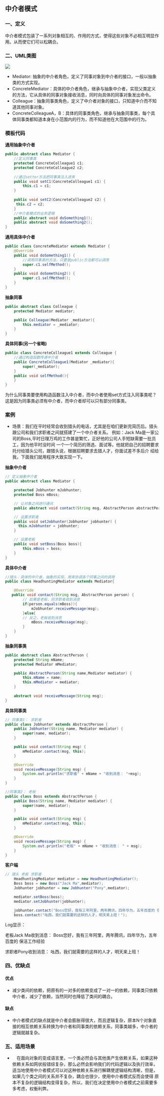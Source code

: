 ## 中介者模式
### 一、定义
中介者模式包装了一系列对象相互的、作用的方式，使得这些对象不必相互明显作用。从而使它们可以松耦合。

### 二、UML类图

![](https://github.com/qiaoyhh/DesignPatternsEexample/blob/master/app/src/main/res/mipmap-xhdpi/mediator_uml.png)

- Mediator: 抽象的中介者角色，定义了同事对象到中介者的接口，一般以抽象类的方式实现。
- ConcreteMediator：具体的中介者角色，继承与抽象中介者，实现父类定义的方法，它从具体的同事对象接收消息，同时向具体的同事对象发出命令。
- Colleague：抽象同事类角色，定义了中介者对象的接口，只知道中介而不知道其他同事对象。
- ConcreteColleagueA，B：具体的同事类角色，继承与抽象同事类，每个具体同事类都知道本身在小范围内的行为，而不知道他在大范围中的行为。

### 模板代码
**通用抽象中介者**
```java
public abstract class Mediator {
    //定义同事类
    protected ConcreteColleague1 c1;
    protected ConcreteColleague2 c2;
    
    //通过setter方法把同事类注入进来
    public void setC1(ConcreteColleague1 c1) {
        this.c1 = c1;
    }
    
    public void setC2(ConcreteColleague2 c2) {
     this.c2 = c2;
    }
    //中介者模式的业务逻辑
    public abstract void doSomething1();
    public abstract void doSomething2();
}
```
**通用具体中介者**
```java
public class ConcreteMediator extends Mediator {
    @Override
    public void doSomething1() {
        //调用同事类的方法，只要是public方法都可以调用
        super.c1.selfMethod();
    }
    public void doSomething2() {
        super.c1.selfMethod();
    }
}
```
**抽象同事**
```java
public abstract class Colleague {
    protected Mediator mediator;

    public Colleague(Mediator _mediator){
        this.mediator = _mediator;
    }
}
```
**具体同事(另一个省略)**
```java
public class ConcreteColleague1 extends Colleague {
    //通过构造函数传递中介者
    public ConcreteColleague1(Mediator _mediator){
        super(_mediator);
    }
    public void selfMethod(){
    }  
}
```
为什么同事类要使用构造函数注入中介者，而中介者使用set方式注入同事类呢？这是因为同事类必须有中介者，而中介者却可以只有部分同事类。

### 案例
- 场景：我们在平时经常会收到猎头的电话，尤其是在咱们更新完简历后。猎头跟公司和我们求职者之间就搭建了一个中介者关系。
       例如：Jack Ma是一家公司的Boss,平时日理万鸡的工作甚是繁忙，正好他的公司人手短缺需要一批员工，因为他平时没时间
       一个一个简历的筛选、面试等。他就把自己的招聘要求托付给猎头公司，跟猎头说，根据招聘要求去猎人才，你面试差不多后介
       绍给我，下面我们就用程序大致实现一下。
 
**抽象中介者**
```java
// 定义抽象中介者
public abstract class Mediator {

    protected Jobhunter mJobhunter;
    protected Boss mBoss;

    // 让对象之间进行通讯
    public abstract void contact(String msg, AbstractPerson abstractPerson);

    // 设置求职者
    public void setJobhunter(Jobhunter jobhunter) {
      this.mJobhunter = jobhunter;
    }

    // 设置老板
    public void setBoss(Boss boss){
        this.mBoss = boss;
    }
}
```
**具体中介者**
```java
//猎头：具体的中介者，抽象的实现，用来协调各个同事之间的调用
public class HeadhuntingMediator extends Mediator{

    @Override
   public void contact(String msg, AbstractPerson person) {
        // 如果是老板，则求职者收到消息
        if(person.equals(mBoss)){
            mJobhunter.receiveMessage(msg);
        }else{
        // 反之，老板收到消息
            mBoss.receiveMessage(msg);
        }
    }
}
```
**抽象同事类**
```java
public abstract class AbstractPerson {
    protected String mName;
    protected Mediator mMediator;

    public AbstractPerson(String name,Mediator mediator) {
        this.mName = name;
        this.mMediator = mediator;
    }
    
    abstract void receiveMessage(String msg);
}

```
**具体同事类**
```java
// 同事类1： 求职者
public class Jobhunter extends AbstractPerson {
    public Jobhunter(String name, Mediator mediator) {
        super(name, mediator);
    }

    public void contact(String msg) {
        mMediator.contact(msg, this);
    }

    @Override
    void receiveMessage(String msg) {
        System.out.println("求职者" + mName + "收到消息： "+msg);
    }
}

//同事类2： 老板
public class Boss extends AbstractPerson {
    public Boss(String name, Mediator mediator) {
        super(name, mediator);
    }

    public void contact(String msg) {
        mMediator.contact(msg, this);
    }

    @Override
    void receiveMessage(String msg) {
        System.out.println("老板" + mName + "收到消息： " + msg);
    }
}
```

**客户端**
```java
// 猎头 老板 求职者
    HeadhuntingMediator mediator = new HeadhuntingMediator();
    Boss boss = new Boss("Jack Ma",mediator);
    Jobhunter jobhunter = new Jobhunter("Pony",mediator);

    mediator.setBoss(boss);
    mediator.setJobhunter(jobhunter);

    jobhunter.contact("Boss您好，我有三年阿里，两年腾讯，四年华为，五年百度的 保洁工作经验");
    boss.contact("吆西，我们就需要的这样的人才，明天来上班！");
```
Log显示：

老板Jack Ma收到消息： Boss您好，我有三年阿里，两年腾讯，四年华为，五年百度的 保洁工作经验

求职者Pony收到消息： 吆西，我们就需要的这样的人才，明天来上班！

### 四、优缺点
#### 优点
- 减少类间的依赖，把原有的一对多的依赖变成了一对一的依赖，同事类只依赖中介者，减少了依赖，当然同时也降低了类间的耦合。
#### 缺点
- 中介者模式的缺点就是中介者会膨胀得很大，而且逻辑复杂，原本N个对象直接的相互依赖关系转换为中介者和同事类的依赖关系，同事类越多，中介者的逻辑就越复杂。

### 五、适用场景
- 　在面向对象的变成语言里，一个类必然会与其他类产生依赖关系，如果这种依赖关系如网状般错综复杂，那么必然会影响我们的代码逻辑以及执行效率，
   适当地使用中介者模式可以对这种依赖关系进行解耦使逻辑结构清晰，但是，如果几个类之间的关系并不复杂，耦合也很少，使用中介者模式反而会使得
   原本不复杂的逻辑结构变得复杂，所以，我们在决定使用中介者模式之前需要多多考虑，权衡利弊。 
   